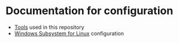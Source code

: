# Documentation for configuration

- [Tools](./doc/tools.md) used in this repository
- [Windows Subsystem for Linux](./doc/wsl.md) configuration

